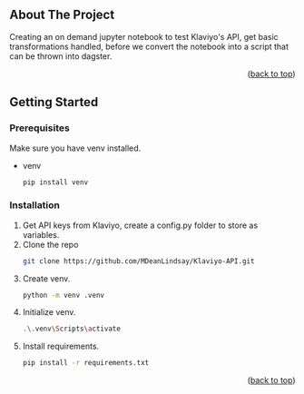 <a name="readme-top"></a>

<!-- ABOUT THE PROJECT -->
## About The Project

Creating an on demand jupyter notebook to test Klaviyo's API, get basic transformations handled, before we convert the notebook into a script that can be thrown into dagster.


<p align="right">(<a href="#readme-top">back to top</a>)</p>


<!-- GETTING STARTED -->
## Getting Started

### Prerequisites

Make sure you have venv installed.

* venv
  ```py
  pip install venv
  ```

### Installation

1. Get API keys from Klaviyo, create a config.py folder to store as variables.
2. Clone the repo
   ```sh
   git clone https://github.com/MDeanLindsay/Klaviyo-API.git
   ```
3. Create venv.
   ```sh
   python -m venv .venv
   ```
4. Initialize venv.
   ```sh
   .\.venv\Scripts\activate
   ```
5. Install requirements.
   ```sh
   pip install -r requirements.txt
   ```

<p align="right">(<a href="#readme-top">back to top</a>)</p>